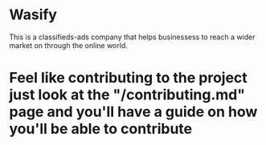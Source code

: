 # Wasify
This is a classifieds-ads company that helps businessess to reach a wider market on through the online world.
# Feel like contributing to the project just look at the "/contributing.md" page  and you'll have a guide on how you'll be able to contribute 

